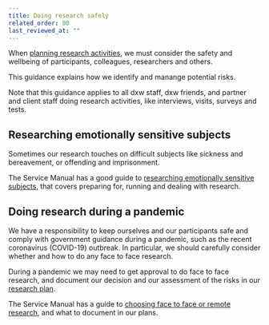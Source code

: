 ```yaml
---
title: Doing research safely
related_order: 80
last_reviewed_at: ""
---
```

When [planning research activities](/user-research/creating-and-using-research-plans/), we must consider the safety and wellbeing of participants, colleagues, researchers and others.

This guidance explains how we identify and manange potential risks.

Note that this guidance applies to all dxw staff, dxw friends, and partner and client staff doing research activities, like interviews, visits, surveys and tests.

## Researching emotionally sensitive subjects

Sometimes our research touches on difficult subjects like sickness and bereavement, or offending and imprisonment.

The Service Manual has a good guide to
[researching emotionally sensitive subjects](https://www.gov.uk/service-manual/user-research/researching-emotionally-sensitive-subjects),
that covers preparing for, running and dealing with research.

## Doing research during a pandemic

We have a responsibility to keep ourselves and our participants safe and comply
with government guidance during a pandemic, such as the recent coronavirus (COVID-19)
outbreak. In particular, we should carefully consider whether and how to do any
face to face research.

During a pandemic we may need to get approval to do face to face research,
and document our decision and our assessment of the risks in our
[research plan](/user-research/creating-and-using-research-plans/).

The Service Manual has a guide to
[choosing face to face or remote research](https://www.gov.uk/service-manual/user-research/doing-user-research-during-coronavirus-covid-19-choosing-face-to-face-or-remote-research),
and what to document in our plans.
